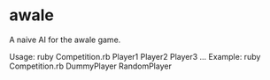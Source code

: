 # awale
A naive AI for the awale game.

Usage: ruby Competition.rb Player1 Player2 Player3 ...
Example: ruby Competition.rb DummyPlayer RandomPlayer

